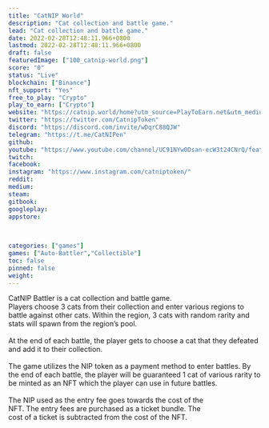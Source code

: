 ```yaml
---
title: "CatNIP World"
description: "Cat collection and battle game."
lead: "Cat collection and battle game."
date: 2022-02-28T12:48:11.966+0800
lastmod: 2022-02-28T12:48:11.966+0800
draft: false
featuredImage: ["100_catnip-world.png"]
score: "0"
status: "Live"
blockchain: ["Binance"]
nft_support: "Yes"
free_to_play: "Crypto"
play_to_earn: ["Crypto"]
website: "https://catnip.world/home?utm_source=PlayToEarn.net&utm_medium=organic&utm_campaign=gamepage"
twitter: "https://twitter.com/CatnipToken"
discord: "https://discord.com/invite/wDqrC88QJW"
telegram: "https://t.me/CatNIPen"
github: 
youtube: "https://www.youtube.com/channel/UC91NYw0Dsan-ecW3t24CNrQ/featured"
twitch: 
facebook: 
instagram: "https://www.instagram.com/catniptoken/"
reddit: 
medium: 
steam: 
gitbook: 
googleplay: 
appstore: 

  
    
categories: ["games"]
games: ["Auto-Battler","Collectible"]
toc: false
pinned: false
weight: 
---
```

CatNIP Battler is a cat collection and battle game.<br> Players choose 3 cats from their collection and enter various regions to battle against other cats. Within the region, 3 cats with random rarity and stats will spawn from the region’s pool.<br> <br> At the end of each battle, the player gets to choose a cat that they defeated and add it to their collection.<br> <br> The game utilizes the NIP token as a payment method to enter battles. By the end of each battle, the player will be guaranteed 1 cat of various rarity to be minted as an NFT which the player can use in future battles.<br> <br> The NIP used as the entry fee goes towards the cost of the<br> NFT. The entry fees are purchased as a ticket bundle. The<br> cost of a ticket is subtracted from the cost of the NFT.
